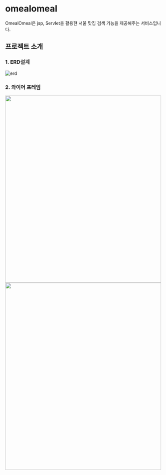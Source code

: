 # omealomeal
OmealOmeal은 jsp, Servlet을  활용한 서울 맛집 검색 기능을 제공해주는 서비스입니다.


## 프로젝트 소개

### 1. ERD설계
![erd](https://user-images.githubusercontent.com/97095532/201932382-650175be-3f4f-454d-b483-3b6100764654.PNG)

### 2. 와이어 프레임
<img src="https://user-images.githubusercontent.com/97095532/201932984-2b5db49f-7e4a-42e9-a944-c0f1b294f4f5.png" width="500" height="600"/>
<img src="https://user-images.githubusercontent.com/97095532/201933096-6433c92c-e847-4b82-8987-766922a34005.png" width="500" height="600"/>
